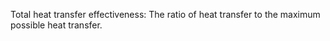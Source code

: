 ﻿Total heat transfer effectiveness: The ratio of heat transfer to the maximum possible heat transfer.